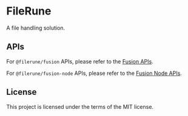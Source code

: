 # FileRune

A file handling solution.

## APIs

For `@filerune/fusion` APIs,
please refer to the [Fusion APIs](./apis/fusion/README.md).

For `@filerune/fusion-node` APIs,
please refer to the [Fusion Node APIs](./apis/fusion-node/README.md).

## License

This project is licensed under the terms of the MIT license.
